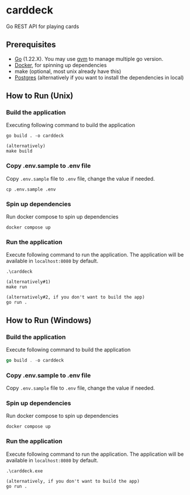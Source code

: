 # carddeck
Go REST API for playing cards

## Prerequisites
- [Go](https://go.dev/dl/) (1.22.X). You may use [gvm](https://github.com/moovweb/gvm) to manage multiple go version.
- [Docker](https://docs.docker.com/engine/install/), for spinning up dependencies
- make (optional, most unix already have this)
- [Postgres](https://www.postgresql.org/download/) (alternatively if you want to install the dependencies in local)

## How to Run (Unix)

### Build the application
Executing following command to build the application

```
go build . -o carddeck

(alternatively)
make build
```

### Copy .env.sample to .env file
Copy `.env.sample` file to `.env` file, change the value if needed.
```
cp .env.sample .env
```

### Spin up dependencies
Run docker compose to spin up dependencies
```
docker compose up
```

### Run the application
Execute following command to run the application. The application will be available in `localhost:8080` by default.
```
.\carddeck

(alternatively#1) 
make run

(alternatively#2, if you don't want to build the app) 
go run .
```

## How to Run (Windows)

### Build the application
Execute following command to build the application

```go
go build . -o carddeck
```

### Copy .env.sample to .env file
Copy `.env.sample` file to `.env` file, change the value if needed.

### Spin up dependencies
Run docker compose to spin up dependencies
```
docker compose up
```

### Run the application
Execute following command to run the application. The application will be available in `localhost:8080` by default.
```
.\carddeck.exe

(alternatively, if you don't want to build the app)
go run .
```

